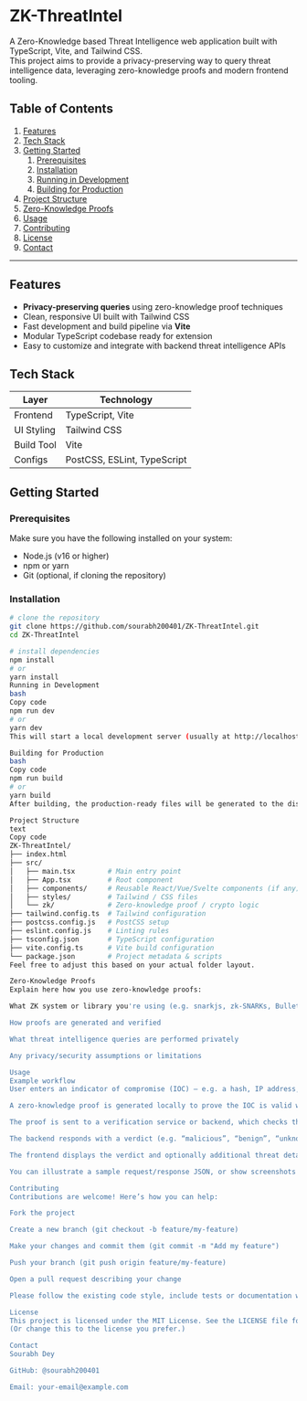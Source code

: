 # ZK-ThreatIntel

A Zero-Knowledge based Threat Intelligence web application built with TypeScript, Vite, and Tailwind CSS.  
This project aims to provide a privacy-preserving way to query threat intelligence data, leveraging zero-knowledge proofs and modern frontend tooling.

## Table of Contents

1. [Features](#features)  
2. [Tech Stack](#tech-stack)  
3. [Getting Started](#getting-started)  
   1. [Prerequisites](#prerequisites)  
   2. [Installation](#installation)  
   3. [Running in Development](#running-in-development)  
   4. [Building for Production](#building-for-production)  
4. [Project Structure](#project-structure)  
5. [Zero-Knowledge Proofs](#zero-knowledge-proofs)  
6. [Usage](#usage)  
7. [Contributing](#contributing)  
8. [License](#license)  
9. [Contact](#contact)

---

## Features

- **Privacy-preserving queries** using zero-knowledge proof techniques  
- Clean, responsive UI built with Tailwind CSS  
- Fast development and build pipeline via **Vite**  
- Modular TypeScript codebase ready for extension  
- Easy to customize and integrate with backend threat intelligence APIs

## Tech Stack

| Layer        | Technology       |
|--------------|------------------|
| Frontend     | TypeScript, Vite |
| UI Styling   | Tailwind CSS     |
| Build Tool   | Vite             |
| Configs      | PostCSS, ESLint, TypeScript |

## Getting Started

### Prerequisites

Make sure you have the following installed on your system:

- Node.js (v16 or higher)  
- npm or yarn  
- Git (optional, if cloning the repository)

### Installation

```bash
# clone the repository
git clone https://github.com/sourabh200401/ZK-ThreatIntel.git  
cd ZK-ThreatIntel  

# install dependencies
npm install
# or
yarn install
Running in Development
bash
Copy code
npm run dev
# or
yarn dev
This will start a local development server (usually at http://localhost:3000) which auto-reloads on file changes.

Building for Production
bash
Copy code
npm run build
# or
yarn build
After building, the production-ready files will be generated to the dist/ directory, ready for deployment.

Project Structure
text
Copy code
ZK-ThreatIntel/
├── index.html
├── src/
│   ├── main.tsx        # Main entry point
│   ├── App.tsx         # Root component
│   ├── components/     # Reusable React/Vue/Svelte components (if any)
│   ├── styles/         # Tailwind / CSS files
│   └── zk/             # Zero-knowledge proof / crypto logic
├── tailwind.config.ts  # Tailwind configuration
├── postcss.config.js   # PostCSS setup
├── eslint.config.js    # Linting rules
├── tsconfig.json       # TypeScript configuration
├── vite.config.ts      # Vite build configuration
└── package.json        # Project metadata & scripts
Feel free to adjust this based on your actual folder layout.

Zero-Knowledge Proofs
Explain here how you use zero-knowledge proofs:

What ZK system or library you're using (e.g. snarkjs, zk-SNARKs, Bulletproofs, etc.)

How proofs are generated and verified

What threat intelligence queries are performed privately

Any privacy/security assumptions or limitations

Usage
Example workflow
User enters an indicator of compromise (IOC) — e.g. a hash, IP address, domain.

A zero-knowledge proof is generated locally to prove the IOC is valid without revealing it.

The proof is sent to a verification service or backend, which checks the IOC against a threat intelligence database.

The backend responds with a verdict (e.g. “malicious”, “benign”, “unknown”) without seeing the raw IOC.

The frontend displays the verdict and optionally additional threat details.

You can illustrate a sample request/response JSON, or show screenshots of the UI here.

Contributing
Contributions are welcome! Here’s how you can help:

Fork the project

Create a new branch (git checkout -b feature/my-feature)

Make your changes and commit them (git commit -m "Add my feature")

Push your branch (git push origin feature/my-feature)

Open a pull request describing your change

Please follow the existing code style, include tests or documentation when appropriate, and respect any linting rules.

License
This project is licensed under the MIT License. See the LICENSE file for details.
(Or change this to the license you prefer.)

Contact
Sourabh Dey

GitHub: @sourabh200401

Email: your-email@example.com


